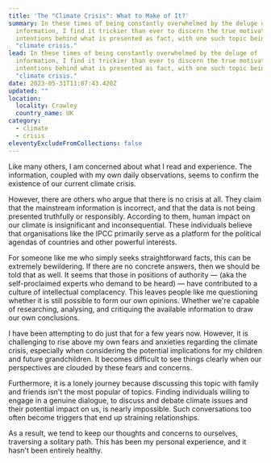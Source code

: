 ```yaml
---
title: 'The "Climate Crisis": What to Make of It?'
summary: In these times of being constantly overwhelmed by the deluge of
  information, I find it trickier than ever to discern the true motivations and
  intentions behind what is presented as fact, with one such topic being the
  "climate crisis."
lead: In these times of being constantly overwhelmed by the deluge of
  information, I find it trickier than ever to discern the true motivations and
  intentions behind what is presented as fact, with one such topic being the
  "climate crisis."
date: 2023-05-31T11:07:43.420Z
updated: ""
location:
  locality: Crawley
  country_name: UK
category:
  - climate
  - crisis
eleventyExcludeFromCollections: false
---
```

Like many others, I am concerned about what I read and experience. The information, coupled with my own daily observations, seems to confirm the existence of our current climate crisis.

However, there are others who argue that there is no crisis at all. They claim that the mainstream information is incorrect, and that the data is not being presented truthfully or responsibly. According to them, human impact on our climate is insignificant and inconsequential. These individuals believe that organisations like the IPCC primarily serve as a platform for the political agendas of countries and other powerful interests.

For someone like me who simply seeks straightforward facts, this can be extremely bewildering. If there are no concrete answers, then we should be told that as well. It seems that those in positions of authority — (aka the self-proclaimed experts who demand to be heard) — have contributed to a culture of intellectual complacency. This leaves people like me questioning whether it is still possible to form our own opinions. Whether we're capable of researching, analysing, and critiquing the available information to draw our own conclusions.

I have been attempting to do just that for a few years now. However, it is challenging to rise above my own fears and anxieties regarding the climate crisis, especially when considering the potential implications for my children and future grandchildren. It becomes difficult to see things clearly when our perspectives are clouded by these fears and concerns.

Furthermore, it is a lonely journey because discussing this topic with family and friends isn't the most popular of topics. Finding individuals willing to engage in a genuine dialogue, to discuss and debate climate issues and their potential impact on us, is nearly impossible. Such conversations too often become triggers that end up straining relationships.

As a result, we tend to keep our thoughts and concerns to ourselves, traversing a solitary path. This has been my personal experience, and it hasn't been entirely healthy.